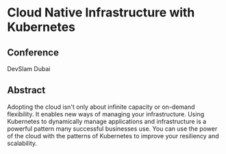 # Cloud Native Infrastructure with Kubernetes

## Conference
DevSlam Dubai

## Abstract
Adopting the cloud isn't only about infinite capacity or on-demand flexibility.
It enables new ways of managing your infrastructure.
Using Kubernetes to dynamically manage applications and infrastructure is a powerful pattern many successful businesses use.
You can use the power of the cloud with the patterns of Kubernetes to improve your resiliency and scalability.
